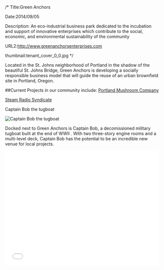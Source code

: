 /*
Title:Green Anchors 

Date:2014/09/05

Description:  An eco-industrial business park dedicated to the incubation and support of innovative enterprises which contribute to the social, economic, and environmental sustainability of the community

URL2:http://www.greenanchorsenterprises.com

thumbnail:tenant_cover_0_0.jpg
 */

Located in the St. Johns neighborhood of Portland in the shadow of the beautiful St. Johns Bridge, Green Anchors is developing a socially responsible business model that will guide the reuse of an urban brownfield site in Portland, Oregon.

##Current Projects in our community include:
[Portland Mushroom Company](http://www.portlandmushroomco.com/)

[Steam Radio Syndicate](http://www.steamradiosyndicate.com/)

Captain Bob the tugboat


![Captain Bob the tugboat](http://www.greenanchorsenterprises.com/wp-content/gallery/capitan-bob/bobhc.jpg)

Docked next to Green Anchors is Captain Bob, a decomissioned military tugboat built at the end of WWII . With two three-story engine rooms and a multi-level deck, Captain Bob has the potential to be an incredible new venue for local projects.




<iframe src="//player.vimeo.com/video/106017171" width="500" height="375" frameborder="0" webkitallowfullscreen mozallowfullscreen allowfullscreen></iframe>
